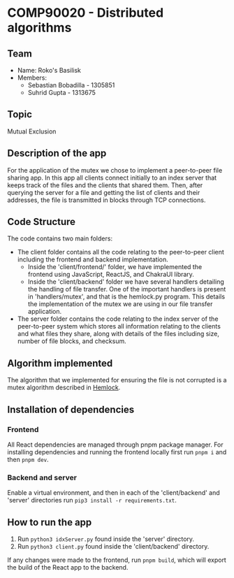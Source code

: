 # COMP90020 - Distributed algorithms

## Team

- Name: Roko's Basilisk
- Members:
  - Sebastian Bobadilla - 1305851
  - Suhrid Gupta - 1313675

## Topic

Mutual Exclusion

## Description of the app

For the application of the mutex we chose to implement a peer-to-peer file
sharing app. In this app all clients connect initially to an index server
that keeps track of the files and the clients that shared them. Then,
after querying the server for a file and getting the list of clients and their
addresses, the file is transmitted in blocks through TCP connections.

## Code Structure

The code contains two main folders:

- The client folder contains all the code relating to the peer-to-peer client including the frontend and backend implementation.
  - Inside the 'client/frontend/' folder, we have implemented the frontend using JavaScript, ReactJS, and ChakraUI library.
  - Inside the 'client/backend' folder we have several handlers detailing the handling of file transfer. One of the important handlers is present in 'handlers/mutex', and that is the hemlock.py program. This details the implementation of the mutex we are using in our file transfer application.
- The server folder contains the code relating to the index server of the peer-to-peer system which stores all information relating to the clients and what files they share, along with details of the files including size, number of file blocks, and checksum.

## Algorithm implemented

The algorithm that we implemented for ensuring the file is not corrupted
is a mutex algorithm described in [Hemlock](https://dl.acm.org/doi/10.1145/3409964.3461805).

## Installation of dependencies

### Frontend

All React dependencies are managed through pnpm package manager. For installing
dependencies and running the frontend locally first run `pnpm i` and then `pnpm dev`.

### Backend and server

Enable a virtual environment, and then in each of the 'client/backend' and 'server'
directories run `pip3 install -r requirements.txt`.

## How to run the app

1. Run `python3 idxServer.py` found inside the 'server' directory.
2. Run `python3 client.py` found inside the 'client/backend' directory.

If any changes were made to the frontend, run `pnpm build`, which will
export the build of the React app to the backend.
